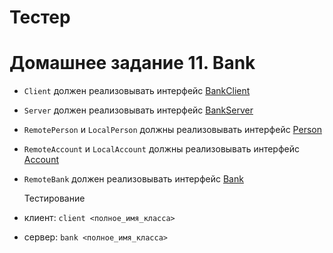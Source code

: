 # Тестер
# Домашнее задание 11. Bank
* `Client` должен реализовывать интерфейс [BankClient](/BankClient.java/ "BankClient")
* `Server` должен реализовывать интерфейс [BankServer](/BankServer.java/ "BankServer")

* `RemotePerson` и `LocalPerson` должны реализовывать интерфейс [Person](/Person.java/ "Person")
* `RemoteAccount` и `LocalAccount` должны реализовывать интерфейс [Account](/Account.java/ "Account")
* `RemoteBank` должен реализовывать интерфейс [Bank](/Bank.java/ "Bank")


    Тестирование
* клиент: `client <полное_имя_класса>`
* сервер: `bank <полное_имя_класса>`
